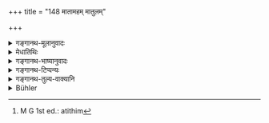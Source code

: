+++
title = "148 मातामहम् मातुलम्"

+++

<details><summary>गङ्गानथ-मूलानुवादः</summary>

One may feed the maternal grandfather, the maternal uncle, the sister’s son, father-in-law, the teacher, the daughter’s son, the son-in-law, a relative, the priest and him at whose sacrifices the performer officiates.—(148)
</details>

<details><summary>मेधातिथिः</summary>

**स्वस्रीयो** भगिन्याः पुत्रः । **विट्पतिर्** जामाता, प्रजावचनत्वात् विट्शब्दस्य । अतिथिर्[^२६३] अन्ये । स हि सर्वविशांपतिः गृहाभ्यागतो लोके ऽपि विट्शब्देनोच्यते । **बन्धुः** शालः सगोत्रादिः ॥ ३.१३८ ॥


[^२६३]:
     M G 1st ed.: atithim
</details>

<details><summary>गङ्गानथ-भाष्यानुवादः</summary>

‘*Svasrīyaḥ*’—the sister’s son.

‘*Viṭpatiḥ*’—the son-in-law; the term ‘*viṭ*’ meaning *child*, According to others , ‘*viṭpati*’ is the *guest*, he being the ‘lord of all men;’ in ordinary parlance also, one who comes to one’s house is called ‘*viṭ*.’

‘*Bandhuḥ*’— the wife’s brother, the cognate kinsman, and so forth.—(148)
</details>

<details><summary>गङ्गानथ-टिप्पन्यः</summary>

‘*Bandhuḥ*’—‘The brother-in-law, one belonging to the same *gotra*, or
some such remote relation’ (Medhātithi and Govindarāja);—‘cognate
kinsman’ (Kullūkā and Rāghavānanda).

This verse is quoted in *Madanapārijāta* (p. 558), which explains
‘*vitpati*’ as ‘the son-in-law and ‘*bandhu*’ as ‘blood relations, as
well as those related by friendship’;—in *Hemādri* (Śrāddha, p. 447);—in
*Godādharapoddhati* (Kāla, p. 574);—and in *Saṃskāraratnamālā* (p. 991).
</details>

<details><summary>गङ्गानथ-तुल्य-वाक्यानि</summary>

*Gautama* (15.19.20).—‘According to some people, one may feed even his
own pupils and also *sagotras* beyond the third grade.’

*Āpastamba-Dharmasūtra* (2.17.6).—‘This includes the pupils also.’

*Yājñavalkya* (1.220).—‘Sister’s son, priest, son-in-law, sacrificer,
father-in-law, maternal uncle, the Triṇāciketas, daughter’s son,
disciple, marriage-relations, paternal and maternal relations (may be
fed).’

*Viṣṇu* (83.17.19).—‘The son-in-law, and the daughter’s son are fit
recipients; specially the Yogins.’

*Prajāpati* (73).—‘Preceptor, son-in-law, daughter’s son, sister’s
son,—these deserve to be offered the seat at the Śrāddha to the Pitṛs;
the qualified maternal uncles also deserve to be honoured.’
</details>

<details><summary>Bühler</summary>

148	One may also entertain (on such occasions) one's maternal grandfather, a maternal uncle, a sister's son, a father-in-law, one's teacher, a daughter's son, a daughter's husband, a cognate kinsman, one's own officiating priest or a man for whom one offers sacrifices.
</details>
